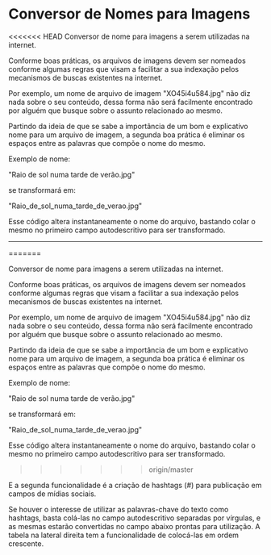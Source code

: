 # Conversor de Nomes para Imagens
<<<<<<< HEAD
Conversor de nome para imagens a serem utilizadas na internet.

Conforme boas práticas, os arquivos de imagens devem ser nomeados conforme algumas regras que visam a facilitar a sua indexação pelos mecanismos de buscas existentes na internet.

Por exemplo, um nome de arquivo de imagem "XO45i4u584.jpg" não diz nada sobre o seu conteúdo, dessa forma não será facilmente encontrado por alguém que busque sobre o assunto relacionado ao mesmo.

Partindo da ideia de que se sabe a importância de um bom e explicativo nome para um arquivo de imagem, a segunda boa prática é eliminar os espaços entre as palavras que compõe o nome do mesmo.

Exemplo de nome: 

"Raio de sol numa tarde de verão.jpg"

se transformará em:

"Raio_de_sol_numa_tarde_de_verao.jpg"

Esse código altera instantaneamente o nome do arquivo, bastando colar o mesmo no primeiro campo autodescritivo para ser transformado.

---
=======

Conversor de nome para imagens a serem utilizadas na internet.

Conforme boas práticas, os arquivos de imagens devem ser nomeados conforme algumas regras que visam a facilitar a sua indexação pelos mecanismos de buscas existentes na internet.

Por exemplo, um nome de arquivo de imagem "XO45i4u584.jpg" não diz nada sobre o seu conteúdo, dessa forma não será facilmente encontrado por alguém que busque sobre o assunto relacionado ao mesmo.

Partindo da ideia de que se sabe a importância de um bom e explicativo nome para um arquivo de imagem, a segunda boa prática é eliminar os espaços entre as palavras que compõe o nome do mesmo.

Exemplo de nome:

"Raio de sol numa tarde de verão.jpg"

se transformará em:

"Raio_de_sol_numa_tarde_de_verao.jpg"

Esse código altera instantaneamente o nome do arquivo, bastando colar o mesmo no primeiro campo autodescritivo para ser transformado.
>>>>>>> origin/master

E a segunda funcionalidade é a criação de hashtags (#) para publicação em campos de mídias sociais.

Se houver o interesse de utilizar as palavras-chave do texto como hashtags, basta colá-las no campo autodescritivo separadas por vírgulas, e as mesmas estarão convertidas no campo abaixo prontas para utilização. A tabela na lateral direita tem a funcionalidade de colocá-las em ordem crescente.
